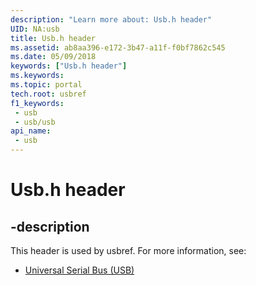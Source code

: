 ```yaml
---
description: "Learn more about: Usb.h header"
UID: NA:usb
title: Usb.h header
ms.assetid: ab8aa396-e172-3b47-a11f-f0bf7862c545
ms.date: 05/09/2018
keywords: ["Usb.h header"]
ms.keywords: 
ms.topic: portal
tech.root: usbref
f1_keywords:
 - usb
 - usb/usb
api_name:
 - usb
---
```


# Usb.h header


## -description

This header is used by usbref. For more information, see:

- [Universal Serial Bus (USB)](../_usbref/index.md)

